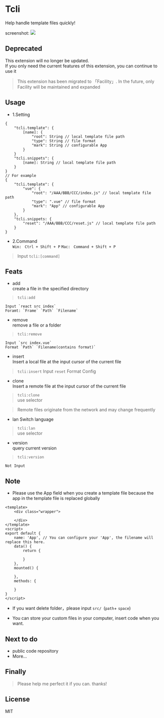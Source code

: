 # Tcli
Help handle template files quickly!

screenshot:
![](./show.gif)

## Deprecated
This extension will no longer be updated.  
If you only need the current features of this extension, you can continue to use it

> This extension has been migrated to 「Facility」. In the future, only Facility will be maintained and expanded

##  Usage
- 1.Setting
```
{
    "tcli.template": {
        [name]: {
            "root": String // local template file path
            "type": String // file format
            "mark": String // configurable App
        }
    }
    "tcli.snippets": {
        [name]: String // local template file path
    }
}
// For example
{
    "tcli.template": {
        "vue": {
            "root": "/AAA/BBB/CCC/index.js" // local template file path
            "type": ".vue" // file format
            "mark": "App" // configurable App
        }
    },
    "tcli.snippets: {
        "reset": "/AAA/BBB/CCC/reset.js" // local template file path
    }
}
```

- 2.Command  
`Win: `  `Ctrl + Shift + P`
`Mac: `  `Command + Shift + P`  
> Input `tcli:[command]`

## Feats
- add  
create a file in the specified directory
>   `tcli:add`

    Input `react src index`  
    Foramt: `Frame` `Path` `Filename`

- remove  
remove a file or a folder
>   `tcli:remove`

    Input `src index.vue`  
    Format `Path` `Filename(contains format)`

- insert  
Insert a local file at the input cursor of the current file
> `tcli:insert`
    Input `reset`
    Format Config

- clone  
Insert a remote file at the input cursor of the current file
> `tcli:clone`   
> use selector

> Remote files originate from the network and may change frequently

- lan
Switch language
> `tcli:lan`  
> use selector

- version  
query current version
>   `tcli:version`

    Not Input


## Note
- Please use the App field when you create a template file because the app in the template file is replaced globally
```
<template>
    <div class="wrapper">

    </div>
</template>
<script>
export default {
    name: 'App', // You can configure your 'App', the filename will replace this here.
    data() {
        return {

        }
    },
    mounted() {
        
    },
    methods: {

    }
}
</script>
```

- If you want delete folder，please input `src/ `(`path`+ `space`)

- You can store your custom files in your computer, insert code when you want.

## Next to do
- public code repository
- More...

## Finally
> Please help me perfect it if you can. thanks!

## License
MIT
